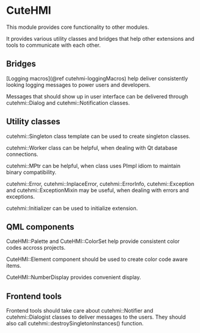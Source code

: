 # CuteHMI

This module provides core functionality to other modules.

It provides various utility classes and bridges that help other extensions and tools to communicate with each other.

## Bridges

[Logging macros](@ref cutehmi-loggingMacros) help deliver consistently looking logging messages to power users and developers.

Messages that should show up in user interface can be delivered through cutehmi::Dialog and cutehmi::Notification classes.

## Utility classes

cutehmi::Singleton class template can be used to create singleton classes.

cutehmi::Worker class can be helpful, when dealing with Qt database connections.

cutehmi::MPtr can be helpful, when class uses PImpl idiom to maintain binary compatibility.

cutehmi::Error, cutehmi::InplaceError, cutehmi::ErrorInfo, cutehmi::Exception and cutehmi::ExceptionMixin may be useful, when
dealing with errors and exceptions.

cutehmi::Initializer can be used to initialize extension.

## QML components

CuteHMI::Palette and CuteHMI::ColorSet help provide consistent color codes accross projects.

CuteHMI::Element component should be used to create color code aware items.

CuteHMI::NumberDisplay provides convenient display.

## Frontend tools

Frontend tools should take care about cutehmi::Notifier and cutehmi::Dialogist classes to deliver messages to the users. They should
also call cutehmi::destroySingletonInstances() function.
